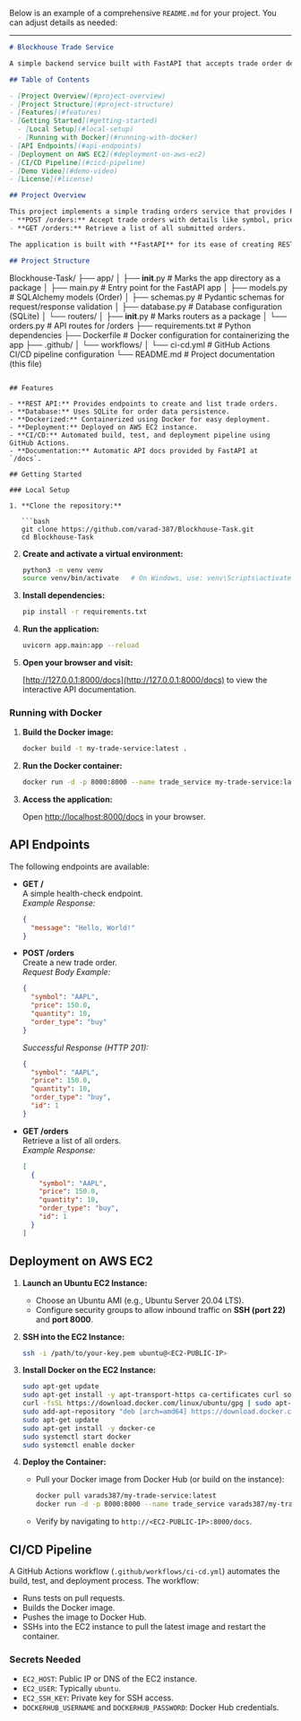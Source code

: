 Below is an example of a comprehensive `README.md` for your project. You can adjust details as needed:

--- 

```markdown
# Blockhouse Trade Service

A simple backend service built with FastAPI that accepts trade order details via a REST API, stores orders in an SQLite database, and exposes endpoints for creating and retrieving orders. The application is containerized with Docker and deployed on AWS EC2 with a CI/CD pipeline using GitHub Actions.

## Table of Contents

- [Project Overview](#project-overview)
- [Project Structure](#project-structure)
- [Features](#features)
- [Getting Started](#getting-started)
  - [Local Setup](#local-setup)
  - [Running with Docker](#running-with-docker)
- [API Endpoints](#api-endpoints)
- [Deployment on AWS EC2](#deployment-on-aws-ec2)
- [CI/CD Pipeline](#cicd-pipeline)
- [Demo Video](#demo-video)
- [License](#license)

## Project Overview

This project implements a simple trading orders service that provides REST APIs to:
- **POST /orders:** Accept trade orders with details like symbol, price, quantity, and order type.
- **GET /orders:** Retrieve a list of all submitted orders.

The application is built with **FastAPI** for its ease of creating RESTful APIs and built-in automatic API documentation (Swagger/OpenAPI). Data is stored in an SQLite database for simplicity.

## Project Structure

```
Blockhouse-Task/
├── app/
│   ├── __init__.py         # Marks the app directory as a package
│   ├── main.py             # Entry point for the FastAPI app
│   ├── models.py           # SQLAlchemy models (Order)
│   ├── schemas.py          # Pydantic schemas for request/response validation
│   ├── database.py         # Database configuration (SQLite)
│   └── routers/
│       ├── __init__.py     # Marks routers as a package
│       └── orders.py       # API routes for /orders
├── requirements.txt        # Python dependencies
├── Dockerfile              # Docker configuration for containerizing the app
├── .github/
│   └── workflows/
│       └── ci-cd.yml       # GitHub Actions CI/CD pipeline configuration
└── README.md               # Project documentation (this file)
```

## Features

- **REST API:** Provides endpoints to create and list trade orders.
- **Database:** Uses SQLite for order data persistence.
- **Dockerized:** Containerized using Docker for easy deployment.
- **Deployment:** Deployed on AWS EC2 instance.
- **CI/CD:** Automated build, test, and deployment pipeline using GitHub Actions.
- **Documentation:** Automatic API docs provided by FastAPI at `/docs`.

## Getting Started

### Local Setup

1. **Clone the repository:**

   ```bash
   git clone https://github.com/varad-387/Blockhouse-Task.git
   cd Blockhouse-Task
   ```

2. **Create and activate a virtual environment:**

   ```bash
   python3 -m venv venv
   source venv/bin/activate   # On Windows, use: venv\Scripts\activate
   ```

3. **Install dependencies:**

   ```bash
   pip install -r requirements.txt
   ```

4. **Run the application:**

   ```bash
   uvicorn app.main:app --reload
   ```

5. **Open your browser and visit:**

   [http://127.0.0.1:8000/docs](http://127.0.0.1:8000/docs) to view the interactive API documentation.

### Running with Docker

1. **Build the Docker image:**

   ```bash
   docker build -t my-trade-service:latest .
   ```

2. **Run the Docker container:**

   ```bash
   docker run -d -p 8000:8000 --name trade_service my-trade-service:latest
   ```

3. **Access the application:**

   Open [http://localhost:8000/docs](http://localhost:8000/docs) in your browser.

## API Endpoints

The following endpoints are available:

- **GET /**  
  A simple health-check endpoint.  
  _Example Response:_
  ```json
  {
    "message": "Hello, World!"
  }
  ```

- **POST /orders**  
  Create a new trade order.  
  _Request Body Example:_
  ```json
  {
    "symbol": "AAPL",
    "price": 150.0,
    "quantity": 10,
    "order_type": "buy"
  }
  ```
  _Successful Response (HTTP 201):_
  ```json
  {
    "symbol": "AAPL",
    "price": 150.0,
    "quantity": 10,
    "order_type": "buy",
    "id": 1
  }
  ```

- **GET /orders**  
  Retrieve a list of all orders.  
  _Example Response:_
  ```json
  [
    {
      "symbol": "AAPL",
      "price": 150.0,
      "quantity": 10,
      "order_type": "buy",
      "id": 1
    }
  ]
  ```

## Deployment on AWS EC2

1. **Launch an Ubuntu EC2 Instance:**
   - Choose an Ubuntu AMI (e.g., Ubuntu Server 20.04 LTS).
   - Configure security groups to allow inbound traffic on **SSH (port 22)** and **port 8000**.

2. **SSH into the EC2 Instance:**
   ```bash
   ssh -i /path/to/your-key.pem ubuntu@<EC2-PUBLIC-IP>
   ```

3. **Install Docker on the EC2 Instance:**
   ```bash
   sudo apt-get update
   sudo apt-get install -y apt-transport-https ca-certificates curl software-properties-common
   curl -fsSL https://download.docker.com/linux/ubuntu/gpg | sudo apt-key add -
   sudo add-apt-repository "deb [arch=amd64] https://download.docker.com/linux/ubuntu $(lsb_release -cs) stable"
   sudo apt-get update
   sudo apt-get install -y docker-ce
   sudo systemctl start docker
   sudo systemctl enable docker
   ```

4. **Deploy the Container:**
   - Pull your Docker image from Docker Hub (or build on the instance):
     ```bash
     docker pull varads387/my-trade-service:latest
     docker run -d -p 8000:8000 --name trade_service varads387/my-trade-service:latest
     ```
   - Verify by navigating to `http://<EC2-PUBLIC-IP>:8000/docs`.

## CI/CD Pipeline

A GitHub Actions workflow (`.github/workflows/ci-cd.yml`) automates the build, test, and deployment process. The workflow:
- Runs tests on pull requests.
- Builds the Docker image.
- Pushes the image to Docker Hub.
- SSHs into the EC2 instance to pull the latest image and restart the container.

### Secrets Needed
- `EC2_HOST`: Public IP or DNS of the EC2 instance.
- `EC2_USER`: Typically `ubuntu`.
- `EC2_SSH_KEY`: Private key for SSH access.
- `DOCKERHUB_USERNAME` and `DOCKERHUB_PASSWORD`: Docker Hub credentials.
